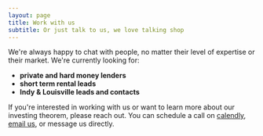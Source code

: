 ```yaml
---
layout: page
title: Work with us
subtitle: Or just talk to us, we love talking shop
---
```


We're always happy to chat with people, no matter their level of expertise or their market. We're currently looking for:

- **private and hard money lenders**
- **short term rental leads**
- **Indy & Louisville leads and contacts**

If you're interested in working with us or want to learn more about our investing theorem, please reach out. You can schedule a call on <a href="https://calendly.com/nestawayhomes/realestate" target="_blank">calendly</a>, <a href="mailto:privatelending@nestawayhomes.com?subject=Private%20Lending%20Next%20Steps" target="_blank">email us</a>, or message us directly.